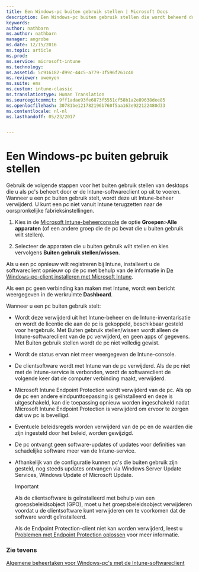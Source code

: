 ```yaml
---
title: Een Windows-pc buiten gebruik stellen | Microsoft Docs
description: Een Windows-pc buiten gebruik stellen die wordt beheerd door Intune.
keywords: 
author: nathbarn
ms.author: nathbarn
manager: angrobe
ms.date: 12/15/2016
ms.topic: article
ms.prod: 
ms.service: microsoft-intune
ms.technology: 
ms.assetid: 5c916182-d99c-44c5-a779-3f596f261c40
ms.reviewer: owenyen
ms.suite: ems
ms.custom: intune-classic
ms.translationtype: Human Translation
ms.sourcegitcommit: 9ff1adae93fe6873f5551cf58b1a2e89638dee85
ms.openlocfilehash: 30781be121782196b760f5aa163e922122480d33
ms.contentlocale: nl-nl
ms.lasthandoff: 05/23/2017


---
```


# <a name="retire-a-windows-pc"></a>Een Windows-pc buiten gebruik stellen
Gebruik de volgende stappen voor het buiten gebruik stellen van desktops die u als pc's beheert door er de Intune-softwareclient op uit te voeren. Wanneer u een pc buiten gebruik stelt, wordt deze uit Intune-beheer verwijderd. U kunt een pc niet vanuit Intune terugzetten naar de oorspronkelijke fabrieksinstellingen.

1.  Kies in de [Microsoft Intune-beheerconsole](https://manage.microsoft.com/) de optie **Groepen**&gt;**Alle apparaten** (of een andere groep die de pc bevat die u buiten gebruik wilt stellen).

2.  Selecteer de apparaten die u buiten gebruik wilt stellen en kies vervolgens **Buiten gebruik stellen/wissen**.

Als u een pc opnieuw wilt registreren bij Intune, installeert u de softwareclient opnieuw op de pc met behulp van de informatie in [De Windows-pc-client installeren met Microsoft Intune](install-the-windows-pc-client-with-microsoft-intune.md).

Als een pc geen verbinding kan maken met Intune, wordt een bericht weergegeven in de werkruimte **Dashboard**.

Wanneer u een pc buiten gebruik stelt:

-   Wordt deze verwijderd uit het Intune-beheer en de Intune-inventarisatie en wordt de licentie die aan de pc is gekoppeld, beschikbaar gesteld voor hergebruik. Met Buiten gebruik stellen/wissen wordt alleen de Intune-softwareclient van de pc verwijderd, en geen apps of gegevens. Met Buiten gebruik stellen wordt de pc niet volledig gewist.

-   Wordt de status ervan niet meer weergegeven de Intune-console.

-   De clientsoftware wordt met Intune van de pc verwijderd. Als de pc niet met de Intune-service is verbonden, wordt de softwareclient de volgende keer dat de computer verbinding maakt, verwijderd.

-   Microsoft Intune Endpoint Protection wordt verwijderd van de pc. Als op de pc een andere eindpunttoepassing is geïnstalleerd en deze is uitgeschakeld, kan die toepassing opnieuw worden ingeschakeld nadat Microsoft Intune Endpoint Protection is verwijderd om ervoor te zorgen dat uw pc is beveiligd.

-   Eventuele beleidsregels worden verwijderd van de pc en de waarden die zijn ingesteld door het beleid, worden gewijzigd.

-   De pc ontvangt geen software-updates of updates voor definities van schadelijke software meer van de Intune-service.

-   Afhankelijk van de configuratie kunnen pc's die buiten gebruik zijn gesteld, nog steeds updates ontvangen via Windows Server Update Services, Windows Update of Microsoft Update.

    > [!IMPORTANT]
    > Als de clientsoftware is geïnstalleerd met behulp van een groepsbeleidsobject (GPO), moet u het groepsbeleidsobject verwijderen voordat u de clientsoftware kunt verwijderen om te voorkomen dat de software wordt geïnstalleerd.

    Als de Endpoint Protection-client niet kan worden verwijderd, leest u [Problemen met Endpoint Protection oplossen](/intune-classic/troubleshoot/troubleshoot-endpoint-protection-in-microsoft-intune) voor meer informatie.

### <a name="see-also"></a>Zie tevens

[Algemene beheertaken voor Windows-pc's met de Intune-softwareclient](common-windows-pc-management-tasks-with-the-microsoft-intune-computer-client.md)
